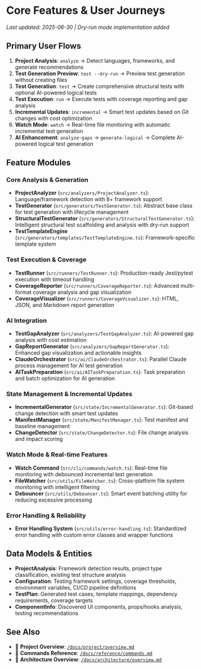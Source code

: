 # Core Features & User Journeys

*Last updated: 2025-06-30 | Dry-run mode implementation added*

## Primary User Flows
1. **Project Analysis**: `analyze` → Detect languages, frameworks, and generate recommendations
2. **Test Generation Preview**: `test --dry-run` → Preview test generation without creating files
3. **Test Generation**: `test` → Create comprehensive structural tests with optional AI-powered logical tests  
4. **Test Execution**: `run` → Execute tests with coverage reporting and gap analysis
5. **Incremental Updates**: `incremental` → Smart test updates based on Git changes with cost optimization
6. **Watch Mode**: `watch` → Real-time file monitoring with automatic incremental test generation
7. **AI Enhancement**: `analyze-gaps` → `generate-logical` → Complete AI-powered logical test generation

## Feature Modules

### Core Analysis & Generation
- **ProjectAnalyzer** (`src/analyzers/ProjectAnalyzer.ts`): Language/framework detection with 8+ framework support
- **TestGenerator** (`src/generators/TestGenerator.ts`): Abstract base class for test generation with lifecycle management  
- **StructuralTestGenerator** (`src/generators/StructuralTestGenerator.ts`): Intelligent structural test scaffolding and analysis with dry-run support
- **TestTemplateEngine** (`src/generators/templates/TestTemplateEngine.ts`): Framework-specific template system

### Test Execution & Coverage
- **TestRunner** (`src/runners/TestRunner.ts`): Production-ready Jest/pytest execution with timeout handling
- **CoverageReporter** (`src/runners/CoverageReporter.ts`): Advanced multi-format coverage analysis and gap visualization
- **CoverageVisualizer** (`src/runners/CoverageVisualizer.ts`): HTML, JSON, and Markdown report generation

### AI Integration
- **TestGapAnalyzer** (`src/analyzers/TestGapAnalyzer.ts`): AI-powered gap analysis with cost estimation
- **GapReportGenerator** (`src/analyzers/GapReportGenerator.ts`): Enhanced gap visualization and actionable insights
- **ClaudeOrchestrator** (`src/ai/ClaudeOrchestrator.ts`): Parallel Claude process management for AI test generation
- **AITaskPreparation** (`src/ai/AITaskPreparation.ts`): Task preparation and batch optimization for AI generation

### State Management & Incremental Updates  
- **IncrementalGenerator** (`src/state/IncrementalGenerator.ts`): Git-based change detection with smart test updates
- **ManifestManager** (`src/state/ManifestManager.ts`): Test manifest and baseline management
- **ChangeDetector** (`src/state/ChangeDetector.ts`): File change analysis and impact scoring

### Watch Mode & Real-time Features
- **Watch Command** (`src/cli/commands/watch.ts`): Real-time file monitoring with debounced incremental test generation
- **FileWatcher** (`src/utils/FileWatcher.ts`): Cross-platform file system monitoring with intelligent filtering  
- **Debouncer** (`src/utils/Debouncer.ts`): Smart event batching utility for reducing excessive processing

### Error Handling & Reliability
- **Error Handling System** (`src/utils/error-handling.ts`): Standardized error handling with custom error classes and wrapper functions

## Data Models & Entities
- **ProjectAnalysis**: Framework detection results, project type classification, existing test structure analysis
- **Configuration**: Testing framework settings, coverage thresholds, environment variables, CI/CD pipeline definitions
- **TestPlan**: Generated test cases, template mappings, dependency requirements, coverage targets
- **ComponentInfo**: Discovered UI components, props/hooks analysis, testing recommendations

## See Also
- 📖 **Project Overview**: [`/docs/project/overview.md`](../project/overview.md)
- 📖 **Commands Reference**: [`/docs/reference/commands.md`](../reference/commands.md)
- 📖 **Architecture Overview**: [`/docs/architecture/overview.md`](../architecture/overview.md)